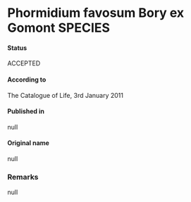 # Phormidium favosum Bory ex Gomont SPECIES

#### Status
ACCEPTED

#### According to
The Catalogue of Life, 3rd January 2011

#### Published in
null

#### Original name
null

### Remarks
null